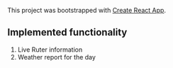 This project was bootstrapped with [Create React App](https://github.com/facebook/create-react-app).

## Implemented functionality

1. Live Ruter information 
2. Weather report for the day





